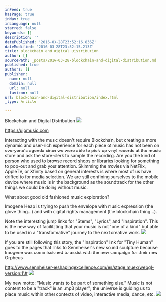 ```yaml
---
inFeed: true
hasPage: true
inNav: true
inLanguage: null
starred: false
keywords: []
description: ''
datePublished: '2016-03-28T23:52:16.836Z'
dateModified: '2016-03-28T23:52:15.213Z'
title: Blockchain and Digital Distribution
author: []
sourcePath: _posts/2016-03-28-blockchain-and-digital-distribution.md
published: true
authors: []
publisher:
  name: null
  domain: null
  url: null
  favicon: null
url: blockchain-and-digital-distribution/index.html
_type: Article

---
```

Blockchain and Digital Distribution
![](https://the-grid-user-content.s3-us-west-2.amazonaws.com/28950091-e35a-4da7-910f-71954a79289c.png)

https://ujomusic.com

Interacting with the music doesn't require Blockchain, but creating a more dynamic and user-rich experience for each piece of music has not been on everyone's agenda since we were able to pick-up vinyl records at the music store and ask the store-clerk to sample the recording. Are you the kind of person who used to browse record shops or libraries looking for something to pop-out and grab your attention. Skimming the movies via NetFlix, AppleTV, or Xfinity based on general interests is where most of us have drifted to for media selection.  We are still confining ourselves to the mobile device where music is in the background as the soundtrack for the other things we could be doing without music. 

What about good old fashioned music exploration?

Imogene Heap is trying to push the envelope with music expression (the glove thing...) and with digital rights management (the blockchain thing...).  

Note the interesting jump links for "Stems", "Lyrics", and "Inspiration".  This is the new way of facilitating that your music is not "one of a kind" but able to be used in a "transformative" journey to the next creative work. ![](https://the-grid-user-content.s3-us-west-2.amazonaws.com/f97954e1-0c2b-43c0-87d5-e8c839bbce08.png)

If you are still following this story, the "Inspiration" link for "Tiny Human" goes to the pages that links to Sennheiser's new sound sculpture because Imogene was commissioned to assist with the new campaign for their new Orpheus

http://www.sennheiser-reshapingexcellence.com/en/stage:muex/webgl-version:1\#
![](https://the-grid-user-content.s3-us-west-2.amazonaws.com/bdde981e-1052-4ac9-9c4e-19be2b81095c.png)

My new motto: "Music wants to be part of something else." Music is not content to be a "track" in an .mp3 player"; the universe is guiding us to place music within other contexts of video, interactive media, dance, etc. ![](https://the-grid-user-content.s3-us-west-2.amazonaws.com/7c6020d4-4c98-4b8b-be36-dee29119f148.png)